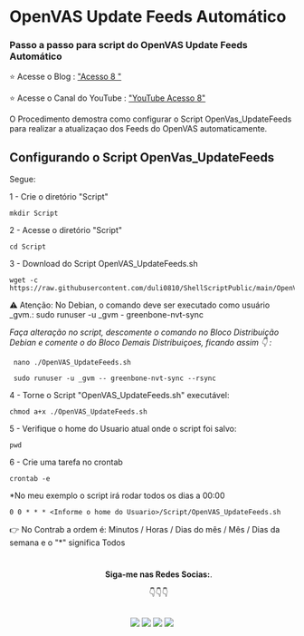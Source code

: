# OpenVAS Update Feeds Automático

### Passo a passo para script do OpenVAS Update Feeds Automático ####

⭐ Acesse o Blog : ["Acesso 8 "](https://acesso8.blogspot.com)

⭐ Acesse o Canal do YouTube : ["YouTube Acesso 8"](http://www.youtube.com/channel/UCh6CzOE6aWxy_5RYG4To88g?sub_confirmation=1)

O Procedimento demostra como configurar o Script OpenVas_UpdateFeeds para realizar a atualizaçao dos Feeds do OpenVAS automaticamente. 

## Configurando o Script OpenVas_UpdateFeeds

Segue: 

1 - Crie o diretório "Script"

    mkdir Script

2 - Acesse o diretório "Script"

    cd Script

3 - Download do Script OpenVAS_UpdateFeeds.sh
    
    wget -c https://raw.githubusercontent.com/duli0810/ShellScriptPublic/main/OpenVAS/OpenVAS%20Update%20Feeds/OpenVAS_UpdateFeeds.sh

⚠️ Atenção: No Debian, o comando deve ser executado como usuário _gvm.: sudo runuser -u _gvm - greenbone-nvt-sync
         
   *Faça alteração no script, descomente o comando no Bloco Distribuição Debian e comente o do Bloco Demais Distribuiçoes, ficando assim 👇 :* 
     
     nano ./OpenVAS_UpdateFeeds.sh

     sudo runuser -u _gvm -- greenbone-nvt-sync --rsync
     
4 - Torne o Script "OpenVAS_UpdateFeeds.sh" executável:

    chmod a+x ./OpenVAS_UpdateFeeds.sh
    
5 - Verifique o home do Usuario atual onde o script foi salvo:

    pwd
    
6 - Crie uma tarefa no crontab

    crontab -e
    
*No meu exemplo o script irá rodar todos os dias a 00:00  
    
    0 0 * * * <Informe o home do Usuario>/Script/OpenVAS_UpdateFeeds.sh
   
👉 No Contrab a ordem é:  Minutos / Horas / Dias do mês / Mês / Dias da semana  e o "*" significa Todos 

   

#

<ul align="center"> 
  <p><b>Siga-me nas Redes Socias:</b>.</p>

  <p>👇👇👇</p>
</ul>  
  
 ##
<div align="center"> 
  <a href = "https://acesso8.blogspot.com/"><img src="https://i.imgur.com/T01dNPP.png" target="_blank"></a>
  <a href="http://www.youtube.com/channel/UCh6CzOE6aWxy_5RYG4To88g?sub_confirmation=1" target="_blank"><img src="https://i.imgur.com/Hp8VxZO.png" target="_blank"></a>
  <a href="https://twitter.com/8Acesso" target="_blank"><img src="https://i.imgur.com/NQZ8fjf.png" target="_blank"></a>
  <a href="https://www.linkedin.com/in/eduardo-rodrigues-da-silva-78895a25/" target="_blank"><img src="https://i.imgur.com/FRMLFvm.png" target="_blank"></a>
</div>
